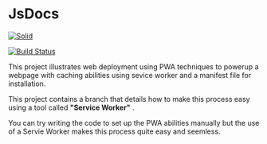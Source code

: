 
# JsDocs

[![Solid]( https://priceless-wilson-cbf7e8.netlify.com/images/icons/icon-72x72.png)](priceless-wilson-cbf7e8.netlify.com)

[![Build Status](https://www.netlify.com/img/global/badges/netlify-light.svg)](www.netlify.com)

This project illustrates web deployment using PWA techniques to powerup a webpage with caching abilities using sevice worker and a manifest file for installation.

This project contains a branch that details how to make this process easy using a tool called **"Service Worker"** .

You can try writing the code to set up the PWA abilities manually but the use of a Servie Worker makes this process quite easy and seemless.
